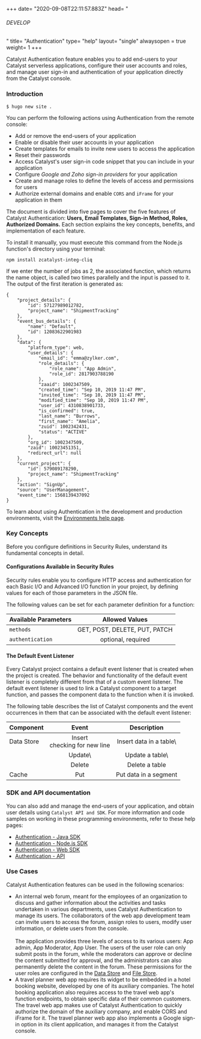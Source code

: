 +++
date= "2020-09-08T22:11:57.883Z"
head= "<h6>DEVELOP</h6>"
title= "Authentication"
type= "help"
layout= "single"
alwaysopen = true
weight= 1
+++



Catalyst Authentication feature enables you to add end-users to your Catalyst serverless applications, configure their user accounts and roles, and manage user sign-in and authentication of your application directly from the Catalyst console.


### Introduction
```
$ hugo new site .
```

You can perform the following actions using Authentication from the remote console:

* Add or remove the end-users of your application
* Enable or disable their user accounts in your application
* Create templates for emails to invite new users to access the application
* Reset their passwords
* Access Catalyst's user sign-in code snippet that you can include in your application
* Configure *Google and Zoho sign-in providers* for your application
* Create and manage roles to define the levels of access and permissions for users
* Authorize external domains and enable `CORS` and `iFrame` for your application in them

The document is divided into five pages to cover the five features of Catalyst Authentication: **Users, Email Templates, Sign-in Method, Roles, Authorized Domains.** Each section explains the key concepts, benefits, and implementation of each feature.

To install it manually, you must execute this command from the Node.js function's directory using your terminal:

    npm install zcatalyst-integ-cliq


If we enter the number of jobs as 2, the associated function, which returns the name object, is called two times parallelly and the input is passed to it. The output of the first iteration is generated as:

    {
        "project_details": {
            "id": 57127989012782,
            "project_name": "ShipmentTracking"
        },
        "event_bus_details": {
            "name": "Default",
            "id": 12083622901983
        },
        "data": {
            "platform_type": web,
            "user_details": {
                "email_id": "emma@zylker.com",
                "role_details": {
                    "role_name": "App Admin",
                    "role_id": 2817903788190
                },
                "zaaid": 1002347509,
                "created_time": "Sep 10, 2019 11:47 PM",
                "invited_time": "Sep 10, 2019 11:47 PM",
                "modified_time": "Sep 10, 2019 11:47 PM",
                "user_id": 4310838901733,
                "is_confirmed": true,
                "last_name": "Burrows",
                "first_name": "Amelia",
                "zuid": 1002342431,
                "status": "ACTIVE"
            },
            "org_id": 1002347509,
            "zaid": 10023451351,
            "redirect_url": null
        },
        "current_project": {
            "id": 579089178290,
            "project_name": "ShipmentTracking"
        },
        "action": "SignUp",
        "source": "UserManagement",
        "event_time": 1568139437092
    }


To learn about using Authentication in the development and production environments, visit the [Environments help page](/help/cache/test).


### Key Concepts

Before you configure definitions in Security Rules, understand its fundamental concepts in detail.

#### Configurations Available in Security Rules

Security rules enable you to configure HTTP access and authentication for each Basic I/O and Advanced I/O function in your project, by defining values for each of those parameters in the JSON file.

The following values can be set for each parameter definition for a function:

| Available Parameters      | Allowed Values |
| :--- | :---: |
| `methods`      | GET, POST, DELETE, PUT, PATCH       |
| `authentication`   | optional, required        |


#### The Default Event Listener

Every Catalyst project contains a default event listener that is created when the project is created. The behavior and functionality of the default event listener is completely different from that of a custom event listener. The default event listener is used to link a Catalyst component to a target function, and passes the component data to the function when it is invoked. 

The following table describes the list of Catalyst components and the event occurrences in them that can be associated with the default event listener:

| Component      | Event | Description |
| :--- | :---: | :---: |
| Data Store | Insert <br> checking for new line | Insert data in a table\ |
|            | Update\ | Update a table\ |
|            | Delete  | Delete a table |
| Cache      | Put     | Put data in a segment |



### SDK and API documentation

You can also add and manage the end-users of your application, and obtain user details using `Catalyst API and SDK`. For more information and code samples on working in these programming environments, refer to these help pages:

* [Authentication - Java SDK](/help/authentication)
* [Authentication - Node.js SDK](/help/authentication)
* [Authentication - Web SDK](/help/authentication)
* [Authentication - API](/help/authentication)


### Use Cases
Catalyst Authentication features can be used in the following scenarios:

* An internal web forum, meant for the employees of an organization to discuss and gather information about the activities and tasks undertaken in various departments, uses Catalyst Authentication to manage its users. The collaborators of the web app development team can invite users to access the forum, assign roles to users, modify user information, or delete users from the console.\
 \
 The application provides three levels of access to its various users: App admin, App Moderator, App User. The users of the user role can only submit posts in the forum, while the moderators can approve or decline the content submitted for approval, and the administrators can also permanently delete the content in the forum. These permissions for the user roles are configured in the [Data Store](/help/authentication) and [File Store](/help/authentication).
* A travel planner web app requires its widget to be embedded in a hotel booking website, developed by one of its auxiliary companies. The hotel booking application also requires access to the travel web app's function endpoints, to obtain specific data of their common customers. The travel web app makes use of Catalyst Authentication to quickly authorize the domain of the auxiliary company, and enable CORS and iFrame for it. The travel planner web app also implements a Google sign-in option in its client application, and manages it from the Catalyst console.